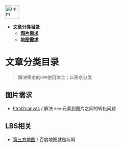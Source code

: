 <img src="https://raw.githubusercontent.com/JiangWeixian/JS-Tips/master/img/npm.png" height="43px" alt="npm"></img> 

<!-- TOC -->

- [**文章分类目录**](#文章分类目录)
  - [**图片需求**](#图片需求)
  - [**地图需求**](#地图需求)

<!-- /TOC -->

# **文章分类目录**
> 解决需求的`NPM`使用体会；以需求分类

## **图片需求**

* [html2canvas](./NPM/html2canvas.html) / 解决 `dom` 元素到图片之间的转化问题

## **LBS相关**

* [第三方地图](./NPM/百度地图api.html) / 百度地图就是坑啊
